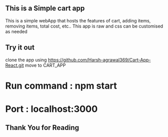## This is a Simple cart app 

This is a simple webApp that hosts the features of cart, adding items, removing items, total cost, etc..
This app is raw and css can be customised as needed

## Try it out

clone the app using https://github.com/Harsh-agrawal369/Cart-App-React.git
move to CART_APP

# Run command : npm start
# Port : localhost:3000

## Thank You for Reading